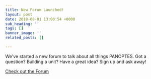 ```yaml
---
title: New Forum Launched!
layout: post
date: 2018-08-01 13:00:54 +0000
sub_heading: ''
tags: []
banner_image: ''
related_posts: []

---
```

We've started a new forum to talk about all things PANOPTES. Got a question? Building a unit? Have a great idea? Sign up and ask away!

[Check out the Forum](https://forum.projectpanoptes.org)
